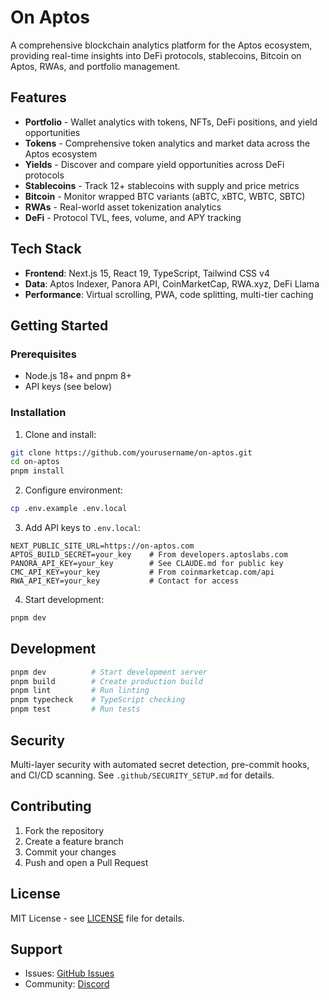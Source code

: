 # On Aptos

A comprehensive blockchain analytics platform for the Aptos ecosystem, providing real-time insights into DeFi protocols, stablecoins, Bitcoin on Aptos, RWAs, and portfolio management.

## Features

- **Portfolio** - Wallet analytics with tokens, NFTs, DeFi positions, and yield opportunities
- **Tokens** - Comprehensive token analytics and market data across the Aptos ecosystem
- **Yields** - Discover and compare yield opportunities across DeFi protocols
- **Stablecoins** - Track 12+ stablecoins with supply and price metrics
- **Bitcoin** - Monitor wrapped BTC variants (aBTC, xBTC, WBTC, SBTC)
- **RWAs** - Real-world asset tokenization analytics
- **DeFi** - Protocol TVL, fees, volume, and APY tracking

## Tech Stack

- **Frontend**: Next.js 15, React 19, TypeScript, Tailwind CSS v4
- **Data**: Aptos Indexer, Panora API, CoinMarketCap, RWA.xyz, DeFi Llama
- **Performance**: Virtual scrolling, PWA, code splitting, multi-tier caching

## Getting Started

### Prerequisites

- Node.js 18+ and pnpm 8+
- API keys (see below)

### Installation

1. Clone and install:

```bash
git clone https://github.com/yourusername/on-aptos.git
cd on-aptos
pnpm install
```

2. Configure environment:

```bash
cp .env.example .env.local
```

3. Add API keys to `.env.local`:

```env
NEXT_PUBLIC_SITE_URL=https://on-aptos.com
APTOS_BUILD_SECRET=your_key    # From developers.aptoslabs.com
PANORA_API_KEY=your_key        # See CLAUDE.md for public key
CMC_API_KEY=your_key           # From coinmarketcap.com/api
RWA_API_KEY=your_key           # Contact for access
```

4. Start development:

```bash
pnpm dev
```

## Development

```bash
pnpm dev          # Start development server
pnpm build        # Create production build
pnpm lint         # Run linting
pnpm typecheck    # TypeScript checking
pnpm test         # Run tests
```

## Security

Multi-layer security with automated secret detection, pre-commit hooks, and CI/CD scanning. See `.github/SECURITY_SETUP.md` for details.

## Contributing

1. Fork the repository
2. Create a feature branch
3. Commit your changes
4. Push and open a Pull Request

## License

MIT License - see [LICENSE](LICENSE) file for details.

## Support

- Issues: [GitHub Issues](https://github.com/yourusername/on-aptos/issues)
- Community: [Discord](https://discord.gg/aptos)
